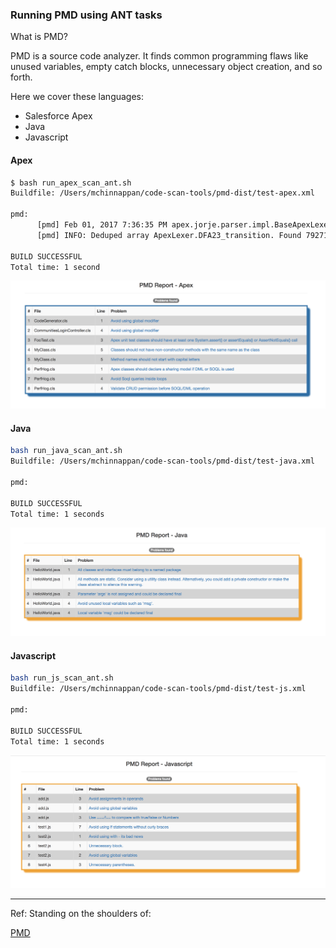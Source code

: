### Running PMD  using ANT tasks

What is PMD?

PMD is a source code analyzer. It finds common programming flaws like unused variables, empty catch blocks, unnecessary object creation, and so forth.


Here we cover these languages:

- Salesforce Apex
- Java
- Javascript

#### Apex
```bash
$ bash run_apex_scan_ant.sh
Buildfile: /Users/mchinnappan/code-scan-tools/pmd-dist/test-apex.xml

pmd:
      [pmd] Feb 01, 2017 7:36:35 PM apex.jorje.parser.impl.BaseApexLexer dedupe
      [pmd] INFO: Deduped array ApexLexer.DFA23_transition. Found 7927114 shorts which is 15MB not including array overhead. Removed 7204963 shorts which is 13MB not counting array overhead. Took 7ms.

BUILD SUCCESSFUL
Total time: 1 second
```
![Apex Scan output](./demo/apex-scanout.png)

#### Java
```bash
bash run_java_scan_ant.sh
Buildfile: /Users/mchinnappan/code-scan-tools/pmd-dist/test-java.xml

pmd:

BUILD SUCCESSFUL
Total time: 1 seconds

```

![Java Scan output](./demo/java-scanout.png)



#### Javascript
```bash
bash run_js_scan_ant.sh
Buildfile: /Users/mchinnappan/code-scan-tools/pmd-dist/test-js.xml

pmd:

BUILD SUCCESSFUL
Total time: 1 seconds

```

![Java Scan output](./demo/js-scanout.png)

<hr/>

Ref:
Standing on the shoulders of:

[PMD](https://pmd.github.io/)
